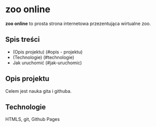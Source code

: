 # zoo online
**zoo online** to prosta strona internetowa przezentująca wirtualne zoo.

## Spis treści
- (Opis projektu) (#opis - projektu)
- (Technologie) (#technologie)
- Jak uruchomić (#jak-uruchomic)

## Opis projektu
Celem jest nauka gita i githuba.

## Technologie
HTMLS, git, Github Pages
  
